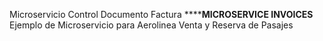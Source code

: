 Microservicio Control Documento Factura
************MICROSERVICE INVOICES********
Ejemplo de Microservicio para Aerolinea Venta y Reserva de Pasajes


